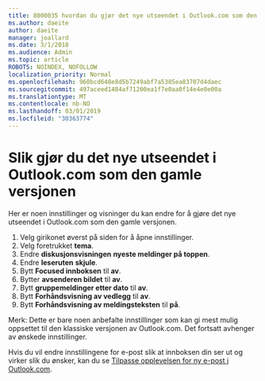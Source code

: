 ```yaml
---
title: 8000035 hvordan du gjør det nye utseendet i Outlook.com som den gamle
ms.author: daeite
author: daeite
manager: joallard
ms.date: 3/1/2018
ms.audience: Admin
ms.topic: article
ROBOTS: NOINDEX, NOFOLLOW
localization_priority: Normal
ms.openlocfilehash: 960bcd648e8d5b7249abf7a5385ea83707d4daec
ms.sourcegitcommit: 497aceed1484af71200ea1f7e0aa0f14e4e0e00a
ms.translationtype: MT
ms.contentlocale: nb-NO
ms.lasthandoff: 03/01/2019
ms.locfileid: "30363774"
---
```

# <a name="how-to-make-the-new-outlookcom-look-like-the-old-version"></a>Slik gjør du det nye utseendet i Outlook.com som den gamle versjonen

Her er noen innstillinger og visninger du kan endre for å gjøre det nye utseendet i Outlook.com som den gamle versjonen.

1. Velg girikonet øverst på siden for å åpne innstillinger.
2. Velg foretrukket **tema**.
3. Endre **diskusjonsvisningen** **nyeste meldinger på toppen**.
4. Endre **leseruten** **skjule**.
5. Bytt **Focused innboksen** til **av**.
6. Bytter **avsenderen bildet** til **av**. 
7. Bytt **gruppemeldinger etter dato** til **av**. 
8. Bytt **Forhåndsvisning av vedlegg** til **av**. 
9. Bytt **Forhåndsvisning av meldingsteksten** til **på**.

Merk: Dette er bare noen anbefalte innstillinger som kan gi mest mulig oppsettet til den klassiske versjonen av Outlook.com. Det fortsatt avhenger av ønskede innstillinger.

Hvis du vil endre innstillingene for e-post slik at innboksen din ser ut og virker slik du ønsker, kan du se [Tilpasse opplevelsen for ny e-post i Outlook.com](https://support.office.com/article/b41c2ecb-f23c-42b3-b7f8-659646d5e58c).